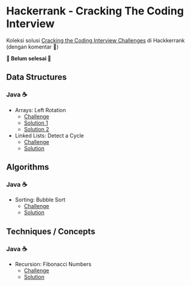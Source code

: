 # Hackerrank - Cracking The Coding Interview

Koleksi solusi [Cracking the Coding Interview Challenges](https://www.hackerrank.com/domains/tutorials/cracking-the-coding-interview) di Hackkerrank
(dengan komentar 💭)

**🚧 Belum selesai 🚧**


## Data Structures
### Java ☕
* Arrays: Left Rotation
    * [Challenge](https://www.hackerrank.com/challenges/ctci-array-left-rotation)
    * [Solution 1](./Data_Structures/java/1_arrays_left_rotation.1.java)
    * [Solution 2](./Data_Structures/java/1_arrays_left_rotation.2.java)
* Linked Lists: Detect a Cycle
    * [Challenge](https://www.hackerrank.com/challenges/ctci-linked-list-cycle)
    * [Solution](./Data_Structures/java/4_linked_lists_detect_a_cycle.java)

## Algorithms
### Java ☕
* Sorting: Bubble Sort
    * [Challenge](https://www.hackerrank.com/challenges/ctci-bubble-sort)
    * [Solution](./Algorithms/java/1_sorting_bubble_sort.java)

## Techniques / Concepts
### Java ☕
* Recursion: Fibonacci Numbers
    * [Challenge](https://www.hackerrank.com/challenges/ctci-fibonacci-numbers)
    * [Solution](./Techniques_Concepts/java/2_recursion_fibonacci_numbers.java)